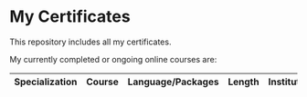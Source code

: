 # My Certificates
This repository includes all my certificates.

My currently completed or ongoing online courses are: 

| Specialization  | Course  | Language/Packages | Length | Institute | Certificate | 
| --- | --- | --- | ---  | --- | --- |
